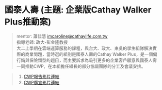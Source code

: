 # 國泰人壽 (主題: 企業版Cathay Walker Plus推動案) 
> mentor: 蕭佳慧 imcaroline@cathaylife.com.tw   
> 指導老師: 政大-彭金隆教授  
大二上學期在雲端運算服務的課程，與台大、政大、東吳的學生組隊解決實際的商業問題，當時選的組別是國泰人壽的Cathay Walker Plus，是一個偏行銷與保險類型的題目，而主要訴求為吸引更多的企業客戶願意與國泰人壽一同推動CWP，在本組擔任組長的部分協調團隊的分工及會議安排。  

> 1. [CWP報告影片連結](https://youtu.be/xIL_zhQeV3Q)  
> 2. [CWP廣宣影片連結](https://youtu.be/fhxmvX00ZhA)  




